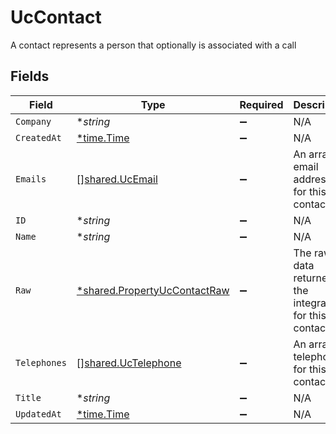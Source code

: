 # UcContact

A contact represents a person that optionally is associated with a call


## Fields

| Field                                                                       | Type                                                                        | Required                                                                    | Description                                                                 |
| --------------------------------------------------------------------------- | --------------------------------------------------------------------------- | --------------------------------------------------------------------------- | --------------------------------------------------------------------------- |
| `Company`                                                                   | **string*                                                                   | :heavy_minus_sign:                                                          | N/A                                                                         |
| `CreatedAt`                                                                 | [*time.Time](https://pkg.go.dev/time#Time)                                  | :heavy_minus_sign:                                                          | N/A                                                                         |
| `Emails`                                                                    | [][shared.UcEmail](../../models/shared/ucemail.md)                          | :heavy_minus_sign:                                                          | An array of email addresses for this contact                                |
| `ID`                                                                        | **string*                                                                   | :heavy_minus_sign:                                                          | N/A                                                                         |
| `Name`                                                                      | **string*                                                                   | :heavy_minus_sign:                                                          | N/A                                                                         |
| `Raw`                                                                       | [*shared.PropertyUcContactRaw](../../models/shared/propertyuccontactraw.md) | :heavy_minus_sign:                                                          | The raw data returned by the integration for this contact                   |
| `Telephones`                                                                | [][shared.UcTelephone](../../models/shared/uctelephone.md)                  | :heavy_minus_sign:                                                          | An array of telephones for this contact                                     |
| `Title`                                                                     | **string*                                                                   | :heavy_minus_sign:                                                          | N/A                                                                         |
| `UpdatedAt`                                                                 | [*time.Time](https://pkg.go.dev/time#Time)                                  | :heavy_minus_sign:                                                          | N/A                                                                         |